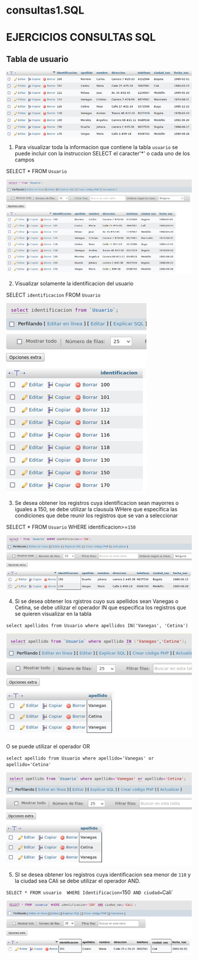 # consultas1.SQL

# EJERCICIOS CONSULTAS SQL

## Tabla de usuario

![Usuario](img/captura.jpeg "Usuario")

1. Para visualizar toda la informacion que contiene la tabla `usuario` se puede incluir con la instruccion SELECT el caracter'*' o cada uno de los campos 

SELECT * FROM `Usuario` 

![Consulta1](img/1.jpeg "Consulta1")

2. Visualizar solamente la identificacion del usuario 

SELECT `identificacion` FROM `Usuario` 

![Consulta2](img/2.jpeg "Consulta2")

3. Se desea obtener los registros cuya identificacion sean mayorres o iguales a 150, se debe utilizar la clausula WHere que especifica las condiciones que debe reunir los registros que se van a seleccionar 

SELECT * FROM `Usuario` WHERE identificacion>=`150`

![Consulta3](img/3.jpeg "Consulta3")

4. Si se desea obtener los rgistros cuyo sus apellidos sean Vanegas o Cetina, se debe utilizar el operador IN que especifica los registros que se quieren visualizar en la tabla

`select apellidos from Usuario where apellidos IN('Vanegas', 'Cetina')`

![Consulta 4](img/4.jpeg "Consulta 4")

O se puede utilizar el operador OR

`select apellido from Usuario where apellido='Vanegas' or apellido='Cetina'`

![Consulta 4](img/4_1.jpeg "Consulta 4")

5. SI se desea obtener los registros cuya identificacion sea menor de `110` y la ciudad sea CAli se debe utilizar el operador AND.

`SELECT * FROM usuario  WHERE Identificacion<`150` AND ciudad=`Cali`

![Consulta 5](img/5.png "Consulta 5")
